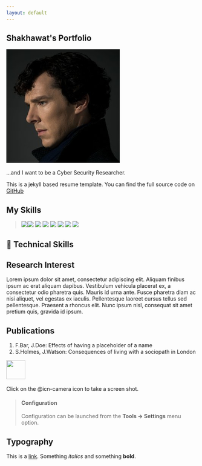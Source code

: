 ```yaml
---
layout: default
---
```


## Shakhawat's Portfolio

<img class="profile-picture" src="sherlock.jpg">

...and I want to be a Cyber Security Researcher.

This is a jekyll based resume template. You can find the full source code on [GitHub](https://github.com/bk2dcradle/researcher)


## My Skills

>![](https://img.shields.io/badge/Code-React-informational?style=flat&logo=react&color=61DAFB)![](https://img.shields.io/badge/Code-Redux-informational?style=flat&logo=Redux&color=764ABC)
>![](https://img.shields.io/badge/Code-JavaScript-informational?style=flat&logo=JavaScript&color=F7DF1E)
>![](https://img.shields.io/badge/Code-Ruby-informational?style=flat&logo=Ruby&color=CC342D)
>![](https://img.shields.io/badge/Code-Ruby_on_Rails-informational?style=flat&logo=Ruby-On-Rails&color=CC0000)
>![](https://img.shields.io/badge/Code-HTML5-informational?style=flat&logo=HTML5&color=E34F26)
>![](https://img.shields.io/badge/Code-PostgreSQL-informational?style=flat&logo=PostgreSQL&color=336791)
>![](https://img.shields.io/badge/Code-SQLite-informational?style=flat&logo=SQLite&color=003B57)

## 💼 Technical Skills




## Research Interest

Lorem ipsum dolor sit amet, consectetur adipiscing elit. Aliquam finibus ipsum ac erat aliquam dapibus. Vestibulum vehicula placerat ex, a consectetur odio pharetra quis. Mauris id urna ante. Fusce pharetra diam ac nisi aliquet, vel egestas ex iaculis. Pellentesque laoreet cursus tellus sed pellentesque. Praesent a rhoncus elit. Nunc ipsum nisl, consequat sit amet pretium quis, gravida id ipsum.

## Publications

1. F.Bar, J.Doe: Effects of having a placeholder of a name
2. S.Holmes, J.Watson: Consequences of living with a sociopath in London

<img src="fa-crown.svg" width="50" height="50">

Click on the @icn-camera icon to take a screen shot.

> #### <i class="fa fa-gear fa-spin fa-2x" style="color: firebrick"></i> Configuration
> Configuration can be launched from the **Tools -> Settings** menu option.

## Typography

This is a [link](http://google.com). Something *italics* and something **bold**.

